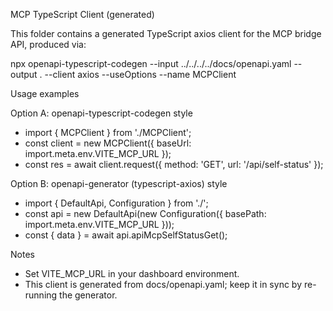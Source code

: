 MCP TypeScript Client (generated)

This folder contains a generated TypeScript axios client for the MCP bridge API, produced via:

  npx openapi-typescript-codegen --input ../../../../docs/openapi.yaml --output . --client axios --useOptions --name MCPClient

Usage examples

Option A: openapi-typescript-codegen style
- import { MCPClient } from './MCPClient';
- const client = new MCPClient({ baseUrl: import.meta.env.VITE_MCP_URL });
- const res = await client.request({ method: 'GET', url: '/api/self-status' });

Option B: openapi-generator (typescript-axios) style
- import { DefaultApi, Configuration } from './';
- const api = new DefaultApi(new Configuration({ basePath: import.meta.env.VITE_MCP_URL }));
- const { data } = await api.apiMcpSelfStatusGet();

Notes
- Set VITE_MCP_URL in your dashboard environment.
- This client is generated from docs/openapi.yaml; keep it in sync by re-running the generator.

